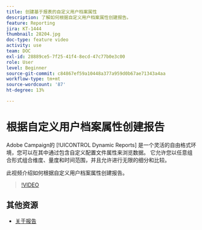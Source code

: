 ```yaml
---
title: 创建基于报表的自定义用户档案属性
description: 了解如何根据自定义用户档案属性创建报告。
feature: Reporting
jira: KT-1444
thumbnail: 28204.jpg
doc-type: feature video
activity: use
team: DOC
exl-id: 28889ce5-7f25-41f4-8ecd-47c77b0e3c00
role: User
level: Beginner
source-git-commit: c84867ef59a10448a377a959d0b67ae71343a4aa
workflow-type: tm+mt
source-wordcount: '87'
ht-degree: 13%

---
```


# 根据自定义用户档案属性创建报告

Adobe Campaign的 [!UICONTROL Dynamic Reports] 是一个灵活的自由格式环境，您可以在其中通过包含自定义配置文件属性来浏览数据。 它允许您以任意组合形式组合维度、量度和时间范围，并且允许进行无限的细分和比较。

此视频介绍如何根据自定义用户档案属性创建报告。

>[!VIDEO](https://video.tv.adobe.com/v/28204?quality=12&learn=on)

## 其他资源

* [关于报告](https://experienceleague.adobe.com/docs/campaign-standard/using/reporting/about-reporting/about-dynamic-reports.html?lang=en)
